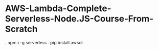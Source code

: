 # AWS-Lambda-Complete-Serverless-Node.JS-Course-From-Scratch


. npm i -g serverless
. pip install awscli